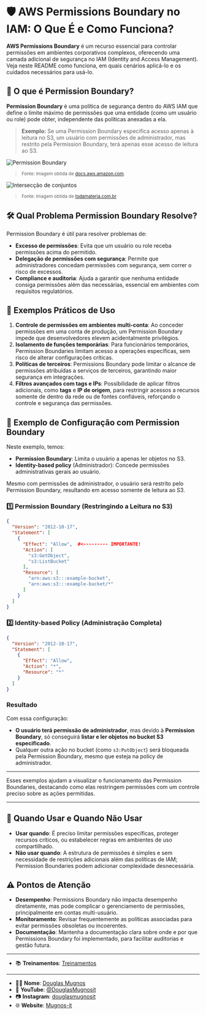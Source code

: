 # 🛡️ AWS Permissions Boundary no IAM: O Que É e Como Funciona?

**AWS Permissions Boundary** é um recurso essencial para controlar permissões em ambientes corporativos complexos, oferecendo uma camada adicional de segurança no IAM (Identity and Access Management). Veja neste README como funciona, em quais cenários aplicá-lo e os cuidados necessários para usá-lo.


## 📌 O que é Permission Boundary?

**Permission Boundary** é uma política de segurança dentro do AWS IAM que define o limite máximo de permissões que uma entidade (como um usuário ou role) pode obter, independente das políticas anexadas a ela.

> **Exemplo:** Se uma Permission Boundary especifica acesso apenas à leitura no S3, um usuário com permissões de administrador, mas restrito pela Permission Boundary, terá apenas esse acesso de leitura ao S3.

![Permission Boundary](image.png)
> <sub> Fonte: Imagem obtida de [docs.aws.amazon.com](https://docs.aws.amazon.com/pt_br/IAM/latest/UserGuide/access_policies_boundaries.html).</sub>

![Intersecção de conjuntos](image-3.png)
> <sub>Fonte: Imagem obtida de [todamateria.com.br](https://www.todamateria.com.br/operacoes-com-conjuntos/)</sub>

## 🛠️ Qual Problema Permission Boundary Resolve?

Permission Boundary é útil para resolver problemas de:
- **Excesso de permissões**: Evita que um usuário ou role receba permissões acima do permitido.
- **Delegação de permissões com segurança**: Permite que administradores concedam permissões com segurança, sem correr o risco de excessos.
- **Compliance e auditoria**: Ajuda a garantir que nenhuma entidade consiga permissões além das necessárias, essencial em ambientes com requisitos regulatórios.

## 📖 Exemplos Práticos de Uso

1. **Controle de permissões em ambientes multi-conta**: Ao conceder permissões em uma conta de produção, um Permission Boundary impede que desenvolvedores elevem acidentalmente privilégios.
2. **Isolamento de funções temporárias**: Para funcionários temporários, Permission Boundaries limitam acesso a operações específicas, sem risco de alterar configurações críticas.
3. **Políticas de terceiros**: Permissions Boundary pode limitar o alcance de permissões atribuídas a serviços de terceiros, garantindo maior segurança em integrações.
4. **Filtros avançados com tags e IPs**: Possibilidade de aplicar filtros adicionais, como **tags** e **IP de origem**, para restringir acessos a recursos somente de dentro da rede ou de fontes confiáveis, reforçando o controle e segurança das permissões.

## 📝 Exemplo de Configuração com Permission Boundary

Neste exemplo, temos:
- **Permission Boundary**: Limita o usuário a apenas ler objetos no S3.
- **Identity-based policy** (Administrador): Concede permissões administrativas gerais ao usuário.

Mesmo com permissões de administrador, o usuário será restrito pelo Permission Boundary, resultando em acesso somente de leitura ao S3.

### 1️⃣ Permission Boundary (Restringindo a Leitura no S3)

```json
{
  "Version": "2012-10-17",
  "Statement": [
    {
      "Effect": "Allow",  #<--------- IMPORTANTE!
      "Action": [
        "s3:GetObject",
        "s3:ListBucket"
      ],
      "Resource": [
        "arn:aws:s3:::example-bucket",
        "arn:aws:s3:::example-bucket/*"
      ]
    }
  ]
}
```

### 2️⃣ Identity-based Policy (Administração Completa)

```json
{
  "Version": "2012-10-17",
  "Statement": [
    {
      "Effect": "Allow",
      "Action": "*",
      "Resource": "*"
    }
  ]
}
```

### Resultado

Com essa configuração:
- **O usuário terá permissão de administrador**, mas devido à **Permission Boundary**, só conseguirá **listar e ler objetos no bucket S3 especificado**.
- Qualquer outra ação no bucket (como `s3:PutObject`) será bloqueada pela Permission Boundary, mesmo que esteja na policy de administrador.

---

Esses exemplos ajudam a visualizar o funcionamento das Permission Boundaries, destacando como elas restringem permissões com um controle preciso sobre as ações permitidas.

---

## 🧠 Quando Usar e Quando Não Usar

- **Usar quando**: É preciso limitar permissões específicas, proteger recursos críticos, ou estabelecer regras em ambientes de uso compartilhado.
- **Não usar quando**: A estrutura de permissões é simples e sem necessidade de restrições adicionais além das políticas de IAM; Permission Boundaries podem adicionar complexidade desnecessária.


## ⚠️ Pontos de Atenção

- **Desempenho**: Permissions Boundary não impacta desempenho diretamente, mas pode complicar o gerenciamento de permissões, principalmente em contas multi-usuário.
- **Monitoramento**: Revisar frequentemente as políticas associadas para evitar permissões obsoletas ou incoerentes.
- **Documentação**: Mantenha a documentação clara sobre onde e por que Permissions Boundary foi implementado, para facilitar auditorias e gestão futura.

---

- 📚 **Treinamentos**: [Treinamentos](https://mugnos-it.com/treinamentos/)

---

- 🧑‍🏫 **Nome**: [Douglas Mugnos](https://mugnos-it.com)
- 🎥 **YouTube**: [@DouglasMugnosit](https://www.youtube.com/@DouglasMugnosit)
- 📷 **Instagram**: [douglasmugnosit](https://www.instagram.com/douglasmugnosit/)
- 🌐 **Website**: [Mugnos-it](https://mugnos-it.com)
